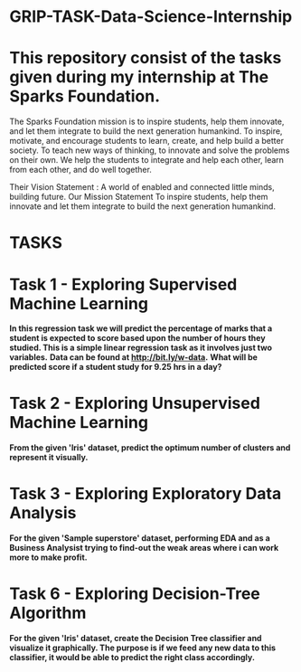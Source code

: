 # GRIP-TASK-Data-Science-Internship
# This repository consist of the tasks given during my internship at The Sparks Foundation.


The Sparks Foundation mission is to inspire students, help them innovate, and let them integrate to build the next generation humankind. To inspire, motivate, and encourage students to learn, create, and help build a better society. To teach new ways of thinking, to innovate and solve the problems on their own. We help the students to integrate and help each other, learn from each other, and do well together.

Their Vision Statement : A world of enabled and connected little minds, building future. Our Mission Statement To inspire students, help them innovate and let them integrate to build the next generation humankind.


# TASKS
# Task 1 - Exploring Supervised Machine Learning
**In this regression task we will predict the percentage of marks that a student is expected to score based upon the number of hours they studied.
This is a simple linear regression task as it involves just two variables.** 
**Data can be found at http://bit.ly/w-data.**
**What will be predicted score if a student study for 9.25 hrs in a day?**



# Task 2 - Exploring Unsupervised Machine Learning
**From the given 'Iris' dataset, predict the optimum number of clusters and represent it visually.**



# Task 3 - Exploring Exploratory Data Analysis
**For the given 'Sample superstore' dataset, performing EDA and as a Business Analysist trying to find-out the weak areas where i can work more to make profit.**



# Task 6 - Exploring Decision-Tree Algorithm
**For the given 'Iris' dataset, create the Decision Tree classifier and visualize it graphically. 
The purpose is if we feed any new data to this classifier, it would be able to predict the right class accordingly.**
